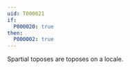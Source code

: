 ```yaml
---
uid: T000021
if:
  P000020: true
then:
  P000002: true
---
```

Spartial toposes are toposes on a locale.
